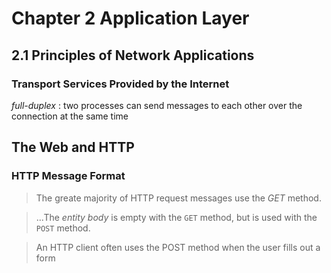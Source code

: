 # Chapter 2 Application Layer
## 2.1 Principles of Network Applications
### Transport Services Provided by the Internet
*full-duplex* : two processes can send messages to each other over the connection at the same time

## The Web and HTTP
### HTTP Message Format
> The greate majority of HTTP request messages use the *GET* method.

> ...The *entity body* is empty with the `GET` method, but is used with the `POST` method.

> An HTTP client often uses the POST method when the user fills out a form
